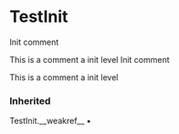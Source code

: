 # TestInit

Init comment

This is a comment a init level
Init comment

This is a comment a init level

### Inherited

TestInit.\_\_weakref__ :black_small_square: 